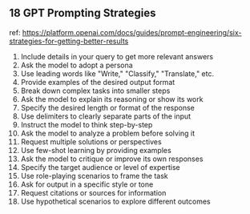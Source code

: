 


## 18 GPT Prompting Strategies </br>

ref: https://platform.openai.com/docs/guides/prompt-engineering/six-strategies-for-getting-better-results</br>

1. Include details in your query to get more relevant answers</br>
2. Ask the model to adopt a persona</br>
3. Use leading words like "Write," "Classify," "Translate," etc.</br>
4. Provide examples of the desired output format</br>
5. Break down complex tasks into smaller steps</br>
6. Ask the model to explain its reasoning or show its work</br>
7. Specify the desired length or format of the response</br>
8. Use delimiters to clearly separate parts of the input</br>
9. Instruct the model to think step-by-step</br>
10. Ask the model to analyze a problem before solving it</br>
11. Request multiple solutions or perspectives</br>
12. Use few-shot learning by providing examples</br>
13. Ask the model to critique or improve its own responses</br>
14. Specify the target audience or level of expertise</br>
15. Use role-playing scenarios to frame the task</br>
16. Ask for output in a specific style or tone</br>
17. Request citations or sources for information</br>
18. Use hypothetical scenarios to explore different outcomes</br>
